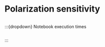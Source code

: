 # Polarization sensitivity

```{tableofcontents}

```

:::{dropdown} Notebook execution times

```{nb-exec-table}

```

:::
